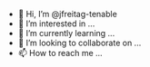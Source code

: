 - 👋 Hi, I’m @jfreitag-tenable
- 👀 I’m interested in ...
- 🌱 I’m currently learning ...
- 💞️ I’m looking to collaborate on ...
- 📫 How to reach me ...

<!---
jfreitag-tenable/jfreitag-tenable is a ✨ special ✨ repository because its `README.md` (this file) appears on your GitHub profile.
You can click the Preview link to take a look at your changes.
--->

